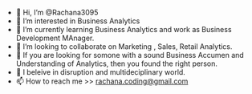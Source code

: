 - 👋 Hi, I’m @Rachana3095
- 👀 I’m interested in Business Analytics
- 🌱 I’m currently learning Business Analytics and work as Business Development MAnager.
- 💞️ I’m looking to collaborate on Marketing , Sales, Retail Analytics. 
- 👀 If you are looking for somone with a sound Business Accumen and Understanding of Analytics, then you found the right person.
- 👀 I beleive in disruption and multideciplinary world. 
- 📫 How to reach me >> rachana.coding@gmail.com

<!---
Rachana3095/Rachana3095 is a ✨ special ✨ repository because its `README.md` (this file) appears on your GitHub profile.
You can click the Preview link to take a look at your changes.
--->
